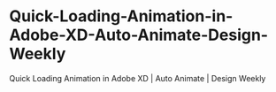 # Quick-Loading-Animation-in-Adobe-XD-Auto-Animate-Design-Weekly
Quick Loading Animation in Adobe XD | Auto Animate | Design Weekly
